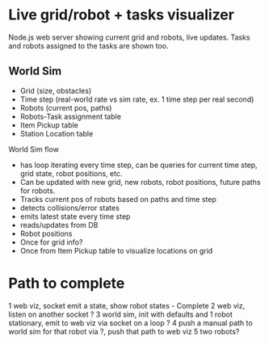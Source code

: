 # Live grid/robot + tasks visualizer

Node.js web server showing current grid and robots, live updates.
Tasks and robots assigned to the tasks are shown too.


World Sim
---
- Grid (size, obstacles)
- Time step (real-world rate vs sim rate, ex. 1 time step per real second)
- Robots (current pos, paths)
- Robots-Task assignment table
- Item Pickup table
- Station Location table

World Sim flow
- has loop iterating every time step, can be queries for current time step, grid state, robot positions, etc.
- Can be updated with new grid, new robots, robot positions, future paths for robots.
- Tracks current pos of robots based on paths and time step
- detects collisions/error states
- emits latest state every time step
- reads/updates from DB
 - Robot positions
 - Once for grid info?
 - Once from Item Pickup table to visualize locations on grid


# Path to complete

1 web viz, socket emit a state, show robot states - Complete
2 web viz, listen on another socket ?
3 world sim, init with defaults and 1 robot stationary, emit to web viz via socket on a loop ?
4 push a manual path to world sim for that robot via ?, push that path to web viz
5 two robots?